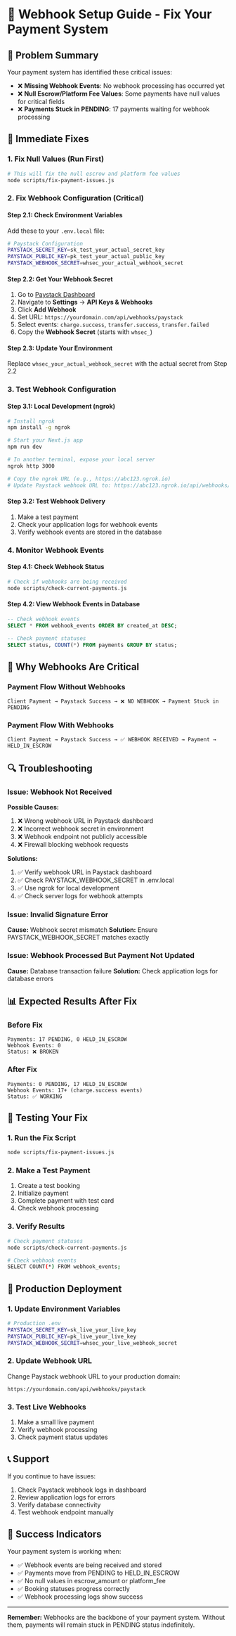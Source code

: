 # 🚨 Webhook Setup Guide - Fix Your Payment System

## 🎯 **Problem Summary**
Your payment system has identified these critical issues:
- ❌ **Missing Webhook Events**: No webhook processing has occurred yet
- ❌ **Null Escrow/Platform Fee Values**: Some payments have null values for critical fields  
- ❌ **Payments Stuck in PENDING**: 17 payments waiting for webhook processing

## 🔧 **Immediate Fixes**

### 1. Fix Null Values (Run First)
```bash
# This will fix the null escrow and platform fee values
node scripts/fix-payment-issues.js
```

### 2. Fix Webhook Configuration (Critical)

#### Step 2.1: Check Environment Variables
Add these to your `.env.local` file:
```bash
# Paystack Configuration
PAYSTACK_SECRET_KEY=sk_test_your_actual_secret_key
PAYSTACK_PUBLIC_KEY=pk_test_your_actual_public_key
PAYSTACK_WEBHOOK_SECRET=whsec_your_actual_webhook_secret
```

#### Step 2.2: Get Your Webhook Secret
1. Go to [Paystack Dashboard](https://dashboard.paystack.com)
2. Navigate to **Settings** → **API Keys & Webhooks**
3. Click **Add Webhook**
4. Set URL: `https://yourdomain.com/api/webhooks/paystack`
5. Select events: `charge.success`, `transfer.success`, `transfer.failed`
6. Copy the **Webhook Secret** (starts with `whsec_`)

#### Step 2.3: Update Your Environment
Replace `whsec_your_actual_webhook_secret` with the actual secret from Step 2.2

### 3. Test Webhook Configuration

#### Step 3.1: Local Development (ngrok)
```bash
# Install ngrok
npm install -g ngrok

# Start your Next.js app
npm run dev

# In another terminal, expose your local server
ngrok http 3000

# Copy the ngrok URL (e.g., https://abc123.ngrok.io)
# Update Paystack webhook URL to: https://abc123.ngrok.io/api/webhooks/paystack
```

#### Step 3.2: Test Webhook Delivery
1. Make a test payment
2. Check your application logs for webhook events
3. Verify webhook events are stored in the database

### 4. Monitor Webhook Events

#### Step 4.1: Check Webhook Status
```bash
# Check if webhooks are being received
node scripts/check-current-payments.js
```

#### Step 4.2: View Webhook Events in Database
```sql
-- Check webhook events
SELECT * FROM webhook_events ORDER BY created_at DESC;

-- Check payment statuses
SELECT status, COUNT(*) FROM payments GROUP BY status;
```

## 🚨 **Why Webhooks Are Critical**

### Payment Flow Without Webhooks
```
Client Payment → Paystack Success → ❌ NO WEBHOOK → Payment Stuck in PENDING
```

### Payment Flow With Webhooks
```
Client Payment → Paystack Success → ✅ WEBHOOK RECEIVED → Payment → HELD_IN_ESCROW
```

## 🔍 **Troubleshooting**

### Issue: Webhook Not Received
**Possible Causes:**
1. ❌ Wrong webhook URL in Paystack dashboard
2. ❌ Incorrect webhook secret in environment
3. ❌ Webhook endpoint not publicly accessible
4. ❌ Firewall blocking webhook requests

**Solutions:**
1. ✅ Verify webhook URL in Paystack dashboard
2. ✅ Check PAYSTACK_WEBHOOK_SECRET in .env.local
3. ✅ Use ngrok for local development
4. ✅ Check server logs for webhook attempts

### Issue: Invalid Signature Error
**Cause:** Webhook secret mismatch
**Solution:** Ensure PAYSTACK_WEBHOOK_SECRET matches exactly

### Issue: Webhook Processed But Payment Not Updated
**Cause:** Database transaction failure
**Solution:** Check application logs for database errors

## 📊 **Expected Results After Fix**

### Before Fix
```
Payments: 17 PENDING, 0 HELD_IN_ESCROW
Webhook Events: 0
Status: ❌ BROKEN
```

### After Fix
```
Payments: 0 PENDING, 17 HELD_IN_ESCROW  
Webhook Events: 17+ (charge.success events)
Status: ✅ WORKING
```

## 🧪 **Testing Your Fix**

### 1. Run the Fix Script
```bash
node scripts/fix-payment-issues.js
```

### 2. Make a Test Payment
1. Create a test booking
2. Initialize payment
3. Complete payment with test card
4. Check webhook processing

### 3. Verify Results
```bash
# Check payment statuses
node scripts/check-current-payments.js

# Check webhook events
SELECT COUNT(*) FROM webhook_events;
```

## 🚀 **Production Deployment**

### 1. Update Environment Variables
```bash
# Production .env
PAYSTACK_SECRET_KEY=sk_live_your_live_key
PAYSTACK_PUBLIC_KEY=pk_live_your_live_key  
PAYSTACK_WEBHOOK_SECRET=whsec_your_live_webhook_secret
```

### 2. Update Webhook URL
Change Paystack webhook URL to your production domain:
```
https://yourdomain.com/api/webhooks/paystack
```

### 3. Test Live Webhooks
1. Make a small live payment
2. Verify webhook processing
3. Check payment status updates

## 📞 **Support**

If you continue to have issues:
1. Check Paystack webhook logs in dashboard
2. Review application logs for errors
3. Verify database connectivity
4. Test webhook endpoint manually

## 🎉 **Success Indicators**

Your payment system is working when:
- ✅ Webhook events are being received and stored
- ✅ Payments move from PENDING to HELD_IN_ESCROW
- ✅ No null values in escrow_amount or platform_fee
- ✅ Booking statuses progress correctly
- ✅ Webhook processing logs show success

---

**Remember:** Webhooks are the backbone of your payment system. Without them, payments will remain stuck in PENDING status indefinitely.
